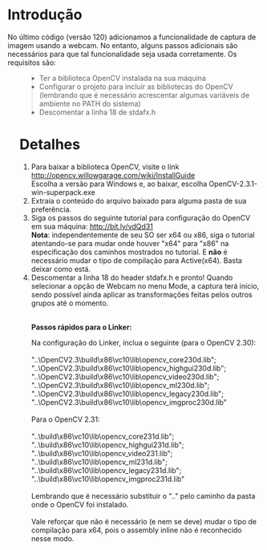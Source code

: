 # Introdução #

No último código (versão 120) adicionamos a funcionalidade de captura de imagem usando a webcam. No entanto, alguns passos adicionais são necessários para que tal funcionalidade seja usada corretamente. Os requisitos são:
<ul>
<blockquote><li>Ter a biblioteca OpenCV instalada na sua máquina<br>
<li>Configurar o projeto para incluir as bibliotecas do OpenCV (lembrando que é necessário acrescentar algumas variáveis de ambiente no PATH do sistema)<br>
<li>Descomentar a linha 18 de stdafx.h</blockquote>

<h1>Detalhes</h1>
<ol>
<li>Para baixar a biblioteca OpenCV, visite o link <a href='http://opencv.willowgarage.com/wiki/InstallGuide'>http://opencv.willowgarage.com/wiki/InstallGuide</a> <br>
Escolha a versão para Windows e, ao baixar, escolha OpenCV-2.3.1-win-superpack.exe<br>
<li>Extraia o conteúdo do arquivo baixado para alguma pasta de sua preferência.<br>
<li>Siga os passos do seguinte tutorial para configuração do OpenCV em sua máquina: <a href='http://bit.ly/vdQd31'>http://bit.ly/vdQd31</a>
<br>
<b>Nota</b>: independentemente de seu SO ser x64 ou x86, siga o tutorial atentando-se para mudar onde houver "x64" para "x86" na especificação dos caminhos mostrados no tutorial. E <b>não</b> é necessário mudar o tipo de compilação para Active(x64). Basta deixar como está.<br>
<li>Descomentar a linha 18 do header stdafx.h e pronto! Quando selecionar a opção de Webcam no menu Mode, a captura terá início, sendo possível ainda aplicar as transformações feitas pelos outros grupos até o momento.<br><br>




<b>Passos rápidos para o Linker:</b><br>

Na configuração do Linker, inclua o seguinte (para o OpenCV 2.30):<br>
<br>
"..\OpenCV2.3\build\x86\vc10\lib\opencv_core230d.lib"; "..\OpenCV2.3\build\x86\vc10\lib\opencv_highgui230d.lib"; "..\OpenCV2.3\build\x86\vc10\lib\opencv_video230d.lib"; "..\OpenCV2.3\build\x86\vc10\lib\opencv_ml230d.lib"; "..\OpenCV2.3\build\x86\vc10\lib\opencv_legacy230d.lib"; "..\OpenCV2.3\build\x86\vc10\lib\opencv_imgproc230d.lib"<br>
<br>
Para o OpenCV 2.31:<br>
<br>
"..\build\x86\vc10\lib\opencv_core231d.lib"; "..\build\x86\vc10\lib\opencv_highgui231d.lib"; "..\build\x86\vc10\lib\opencv_video231.lib"; "..\build\x86\vc10\lib\opencv_ml231d.lib"; "..\build\x86\vc10\lib\opencv_legacy231d.lib"; "..\build\x86\vc10\lib\opencv_imgproc231d.lib"<br>
<br>
Lembrando que é necessário substituir o ".." pelo caminho da pasta onde o OpenCV foi instalado.<br><br>
Vale reforçar que não é necessário (e nem se deve) mudar o tipo de compilação para x64, pois o assembly inline não é reconhecido nesse modo.